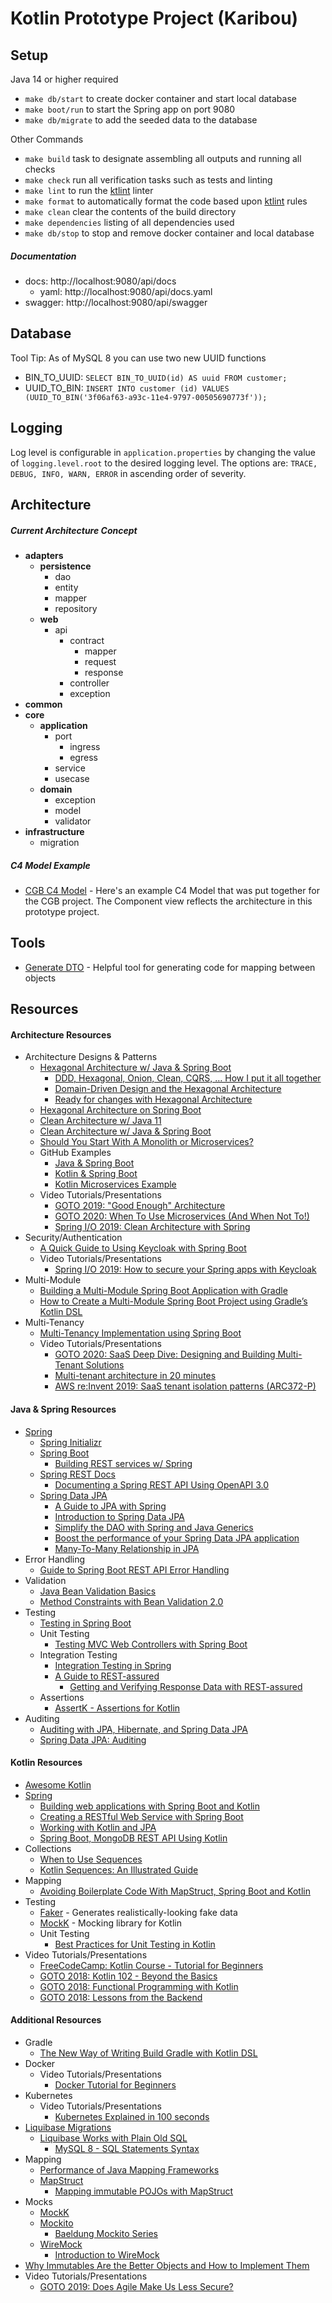 # Kotlin Prototype Project (Karibou)

## Setup

Java 14 or higher required

* `make db/start` to create docker container and start local database
* `make boot/run` to start the Spring app on port 9080
* `make db/migrate` to add the seeded data to the database

Other Commands

* `make build` task to designate assembling all outputs and running all checks
* `make check` run all verification tasks such as tests and linting
* `make lint` to run the [ktlint](https://ktlint.github.io/) linter
* `make format` to automatically format the code based upon [ktlint](https://ktlint.github.io/) rules
* `make clean` clear the contents of the build directory
* `make dependencies` listing of all dependencies used
* `make db/stop` to stop and remove docker container and local database

##### Documentation

* docs: http://localhost:9080/api/docs
    * yaml: http://localhost:9080/api/docs.yaml
* swagger: http://localhost:9080/api/swagger

## Database

Tool Tip: As of MySQL 8 you can use two new UUID functions

* BIN_TO_UUID: `SELECT BIN_TO_UUID(id) AS uuid FROM customer;`
* UUID_TO_BIN: `INSERT INTO customer (id) VALUES (UUID_TO_BIN('3f06af63-a93c-11e4-9797-00505690773f'));`

## Logging

Log level is configurable in `application.properties` by changing the value of `logging.level.root` to the desired
logging level. The options are: `TRACE, DEBUG, INFO, WARN, ERROR` in ascending order of severity.

## Architecture

##### Current Architecture Concept

* **adapters**
    * **persistence**
        * dao
        * entity
        * mapper
        * repository
    * **web**
        * api
            * contract
                * mapper
                * request
                * response
            * controller
            * exception
* **common**
* **core**
    * **application**
        * port
            * ingress
            * egress
        * service
        * usecase
    * **domain**
        * exception
        * model
        * validator
* **infrastructure**
    * migration
    
##### C4 Model Example

 * [CGB C4 Model](https://app.diagrams.net/#G1kmY93b2wZM0qWf6pklY4VxtE0Dr_MtX6) - Here's an example C4 Model that was put together for the CGB project.  The Component view reflects the architecture in this prototype project.

## Tools

* [Generate DTO](https://kt.academy/generate) - Helpful tool for generating code for mapping between objects

## Resources

#### Architecture Resources

* Architecture Designs & Patterns
    * [Hexagonal Architecture w/ Java & Spring Boot](https://reflectoring.io/spring-hexagonal/)
        * [DDD, Hexagonal, Onion, Clean, CQRS, … How I put it all together](https://herbertograca.com/2017/11/16/explicit-architecture-01-ddd-hexagonal-onion-clean-cqrs-how-i-put-it-all-together/)
        * [Domain-Driven Design and the Hexagonal Architecture](https://vaadin.com/learn/tutorials/ddd/ddd_and_hexagonal)
        * [Ready for changes with Hexagonal Architecture](https://netflixtechblog.com/ready-for-changes-with-hexagonal-architecture-b315ec967749)
    * [Hexagonal Architecture on Spring Boot](https://jivimberg.io/blog/2020/02/01/hexagonal-architecture-on-spring-boot/)
    * [Clean Architecture w/ Java 11](https://medium.com/slalom-build/clean-architecture-with-java-11-f78bba431041)
    * [Clean Architecture w/ Java & Spring Boot](https://medium.com/swlh/clean-architecture-java-spring-fea51e26e00)
    * [Should You Start With A Monolith or Microservices?](https://nordicapis.com/should-you-start-with-a-monolith-or-microservices/)
    * GitHub Examples
        * [Java & Spring Boot](https://github.com/thombergs/buckpal)
        * [Kotlin & Spring Boot](https://github.com/dustinsand/hex-arch-kotlin-spring-boot)
        * [Kotlin Microservices Example](https://github.com/rkudryashov/microservices-example)
    * Video Tutorials/Presentations
        * [GOTO 2019: "Good Enough" Architecture](https://www.youtube.com/watch?v=PzEox3szeRc)
        * [GOTO 2020: When To Use Microservices (And When Not To!)](https://www.youtube.com/watch?v=GBTdnfD6s5Q&t=500s)
        * [Spring I/O 2019: Clean Architecture with Spring](https://www.youtube.com/watch?v=cPH5AiqLQTo)
* Security/Authentication
    * [A Quick Guide to Using Keycloak with Spring Boot](https://www.baeldung.com/spring-boot-keycloak)
    * Video Tutorials/Presentations
        * [Spring I/O 2019: How to secure your Spring apps with Keycloak](https://www.youtube.com/watch?v=KrOd5wIkqls)
* Multi-Module
    * [Building a Multi-Module Spring Boot Application with Gradle](https://reflectoring.io/spring-boot-gradle-multi-module/)
    * [How to Create a Multi-Module Spring Boot Project using Gradle’s Kotlin DSL](https://kotlindays.com/2019/12/06/multi-module-spring-boot-in-kotlin-dsl/index.html)
* Multi-Tenancy 
    * [Multi-Tenancy Implementation using Spring Boot](https://medium.com/swlh/multi-tenancy-implementation-using-spring-boot-hibernate-6a8e3ecb251a)
    * Video Tutorials/Presentations
        * [GOTO 2020: SaaS Deep Dive: Designing and Building Multi-Tenant Solutions](https://www.youtube.com/watch?v=joz0DoSQDNw&t=1s)
        * [Multi-tenant architecture in 20 minutes](https://www.youtube.com/watch?v=0N4KknY_zdU&t=1s)
        * [AWS re:Invent 2019: SaaS tenant isolation patterns (ARC372-P)](https://www.youtube.com/watch?v=fuDZq-EspNA)

#### Java & Spring Resources

* [Spring](https://spring.io/)
    * [Spring Initializr](https://start.spring.io/)
    * [Spring Boot](https://spring.io/projects/spring-boot)
        * [Building REST services w/ Spring](https://spring.io/guides/tutorials/rest/)
    * [Spring REST Docs](https://spring.io/projects/spring-restdocs#overview)
        * [Documenting a Spring REST API Using OpenAPI 3.0](https://www.baeldung.com/spring-rest-openapi-documentation)
    * [Spring Data JPA](https://spring.io/projects/spring-data-jpa)
        * [A Guide to JPA with Spring](https://www.baeldung.com/the-persistence-layer-with-spring-and-jpa)
        * [Introduction to Spring Data JPA](https://www.baeldung.com/the-persistence-layer-with-spring-data-jpa)
        * [Simplify the DAO with Spring and Java Generics](https://www.baeldung.com/simplifying-the-data-access-layer-with-spring-and-java-generics)
        * [Boost the performance of your Spring Data JPA application](https://blog.ippon.tech/boost-the-performance-of-your-spring-data-jpa-application/)
        * [Many-To-Many Relationship in JPA](https://www.baeldung.com/jpa-many-to-many)
* Error Handling
    * [Guide to Spring Boot REST API Error Handling](https://www.toptal.com/java/spring-boot-rest-api-error-handling)
* Validation
    * [Java Bean Validation Basics](https://www.baeldung.com/javax-validation)
    * [Method Constraints with Bean Validation 2.0](https://www.baeldung.com/javax-validation-method-constraints)
* Testing
    * [Testing in Spring Boot](https://www.baeldung.com/spring-boot-testing)
    * Unit Testing
        * [Testing MVC Web Controllers with Spring Boot](https://reflectoring.io/spring-boot-web-controller-test/)
    * Integration Testing
        * [Integration Testing in Spring](https://www.baeldung.com/integration-testing-in-spring)
        * [A Guide to REST-assured](https://www.baeldung.com/rest-assured-tutorial)
            * [Getting and Verifying Response Data with REST-assured](https://www.baeldung.com/rest-assured-response)
    * Assertions
        * [AssertK - Assertions for Kotlin](https://github.com/willowtreeapps/assertk)
* Auditing
    * [Auditing with JPA, Hibernate, and Spring Data JPA](https://www.baeldung.com/database-auditing-jpa)
    * [Spring Data JPA: Auditing](https://springbootdev.com/2018/03/13/spring-data-jpa-auditing-with-createdby-createddate-lastmodifiedby-and-lastmodifieddate/)

#### Kotlin Resources

* [Awesome Kotlin](https://github.com/KotlinBy/awesome-kotlin)
* [Spring](https://spring.io/)
    * [Building web applications with Spring Boot and Kotlin](https://spring.io/guides/tutorials/spring-boot-kotlin/)
    * [Creating a RESTful Web Service with Spring Boot](https://kotlinlang.org/docs/tutorials/spring-boot-restful.html)
    * [Working with Kotlin and JPA](https://www.baeldung.com/kotlin-jpa)
    * [Spring Boot, MongoDB REST API Using Kotlin](https://www.techwasti.com/spring-boot-mongodb-rest-api-using-kotlin/)
* Collections
    * [When to Use Sequences](https://typealias.com/guides/when-to-use-sequences/)
    * [Kotlin Sequences: An Illustrated Guide](https://typealias.com/guides/kotlin-sequences-illustrated-guide/)
* Mapping
    * [Avoiding Boilerplate Code With MapStruct, Spring Boot and Kotlin](https://medium.com/swlh/avoiding-boilerplate-code-with-mapstruct-spring-boot-and-kotlin-50bf5848dc7c)
* Testing
    * [Faker](https://github.com/serpro69/kotlin-faker) - Generates realistically-looking fake data
    * [MockK](https://mockk.io/) - Mocking library for Kotlin
    * Unit Testing
        * [Best Practices for Unit Testing in Kotlin](https://phauer.com/2018/best-practices-unit-testing-kotlin/)
* Video Tutorials/Presentations
    * [FreeCodeCamp: Kotlin Course - Tutorial for Beginners](https://www.youtube.com/watch?v=F9UC9DY-vIU&t=3294s)
    * [GOTO 2018: Kotlin 102 - Beyond the Basics](https://www.youtube.com/watch?v=1KldcFc7HCY)
    * [GOTO 2018: Functional Programming with Kotlin](https://www.youtube.com/watch?v=eNe5Nokrjdg)
    * [GOTO 2018: Lessons from the Backend](https://www.youtube.com/watch?v=xG7na0kTyXk)

#### Additional Resources
    
* Gradle
    * [The New Way of Writing Build Gradle with Kotlin DSL](https://proandroiddev.com/the-new-way-of-writing-build-gradle-with-kotlin-dsl-script-8523710c9670)
* Docker
    * Video Tutorials/Presentations
        * [Docker Tutorial for Beginners](https://www.youtube.com/watch?v=fqMOX6JJhGo)
* Kubernetes
    * Video Tutorials/Presentations
        * [Kubernetes Explained in 100 seconds](https://www.youtube.com/watch?v=PziYflu8cB8)
* [Liquibase Migrations](https://www.liquibase.org/)
    * [Liquibase Works with Plain Old SQL](https://www.liquibase.org/blog/plain-sql)
        * [MySQL 8 - SQL Statements Syntax](https://dev.mysql.com/doc/refman/8.0/en/sql-statements.html)
* Mapping
    * [Performance of Java Mapping Frameworks](https://www.baeldung.com/java-performance-mapping-frameworks)
    * [MapStruct](https://mapstruct.org/)
        * [Mapping immutable POJOs with MapStruct](https://medium.com/trabe/mapping-immutable-pojos-with-mapstruct-3f0bf4627fbc)
* Mocks
    * [MockK](https://mockk.io/)
    * [Mockito](https://site.mockito.org/)
        * [Baeldung Mockito Series](https://www.baeldung.com/tag/mockito/)
    * [WireMock](http://wiremock.org/)
        * [Introduction to WireMock](https://www.baeldung.com/introduction-to-wiremock)
* [Why Immutables Are the Better Objects and How to Implement Them](https://reflectoring.io/java-immutables/)
* Video Tutorials/Presentations
    * [GOTO 2019: Does Agile Make Us Less Secure?](https://www.youtube.com/watch?v=6U41SSz15xw)